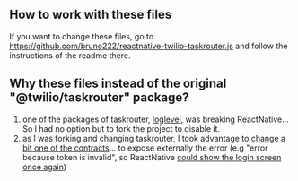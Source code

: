 ## How to work with these files

If you want to change these files, go to https://github.com/bruno222/reactnative-twilio-taskrouter.js and follow the instructions of the readme there. 

## Why these files instead of the original "@twilio/taskrouter" package?

  1. one of the packages of taskrouter, [loglevel](https://github.com/bruno222/reactnative-twilio-taskrouter.js/commit/7c22ad5daffd952a46fe13aff532fcee2dce86a1#diff-86bdbbcb39f24ccc04edce5a45602e1b5c0da2f29f028e5f9a25bfc696da080e), was breaking ReactNative... So I had no option but to fork the project to disable it.
  2. as I was forking and changing taskrouter, I took advantage to [change a bit one of the contracts](https://github.com/bruno222/reactnative-twilio-taskrouter.js/commit/360bfb165d048649cf9f852934b0937d0c59bd79)... to expose externally the error (e.g "error because token is invalid", so ReactNative [could show the login screen once again](https://github.com/bruno222/flex-mobile/blob/de05b5a872ca2d83f3b16790bf7aa62cb3ba89c4/react-native/helper/taskrouter-sdk.tsx#L185))


